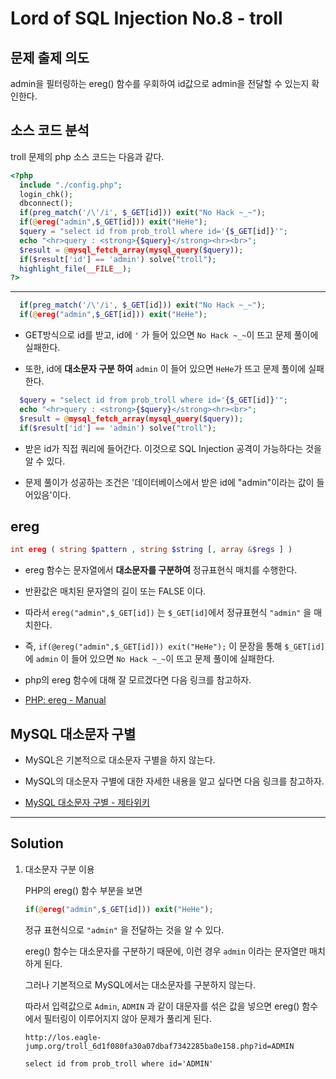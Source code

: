 # Lord of SQL Injection No.8 - troll

## 문제 출제 의도

admin을 필터링하는 ereg() 함수를 우회하여 id값으로 admin을 전달할 수 있는지 확인한다.

## 소스 코드 분석

troll 문제의 php 소스 코드는 다음과 같다.
```php
<?php  
  include "./config.php"; 
  login_chk(); 
  dbconnect(); 
  if(preg_match('/\'/i', $_GET[id])) exit("No Hack ~_~");
  if(@ereg("admin",$_GET[id])) exit("HeHe");
  $query = "select id from prob_troll where id='{$_GET[id]}'";
  echo "<hr>query : <strong>{$query}</strong><hr><br>";
  $result = @mysql_fetch_array(mysql_query($query));
  if($result['id'] == 'admin') solve("troll");
  highlight_file(__FILE__);
?>
```
-----

```php
  if(preg_match('/\'/i', $_GET[id])) exit("No Hack ~_~");
  if(@ereg("admin",$_GET[id])) exit("HeHe");
```
* GET방식으로 id를 받고, id에 `'` 가 들어 있으면 `No Hack ~_~`이 뜨고 문제 풀이에 실패한다.

* 또한, id에 **대소문자 구분 하여** `admin` 이 들어 있으면 `HeHe`가 뜨고 문제 풀이에 실패한다.

```php
  $query = "select id from prob_troll where id='{$_GET[id]}'";
  echo "<hr>query : <strong>{$query}</strong><hr><br>";
  $result = @mysql_fetch_array(mysql_query($query));
  if($result['id'] == 'admin') solve("troll");
```
* 받은 id가 직접 쿼리에 들어간다. 이것으로 SQL Injection 공격이 가능하다는 것을 알 수 있다.

* 문제 풀이가 성공하는 조건은 '데이터베이스에서 받은 id에 "admin"이라는 값이 들어있음'이다.

## ereg
```php
int ereg ( string $pattern , string $string [, array &$regs ] )
```
* ereg 함수는 문자열에서 **대소문자를 구분하여** 정규표현식 매치를 수행한다.

* 반환값은 매치된 문자열의 길이 또는 FALSE 이다.

* 따라서 `ereg("admin",$_GET[id])` 는 `$_GET[id]`에서 정규표현식 `"admin"` 을 매치한다.

* 즉, `if(@ereg("admin",$_GET[id])) exit("HeHe");` 이 문장을 통해 `$_GET[id]`에 `admin` 이 들어 있으면 `No Hack ~_~`이 뜨고 문제 풀이에 실패한다.

* php의 ereg 함수에 대해 잘 모르겠다면 다음 링크를 참고하자.

* [PHP: ereg - Manual](http://php.net/manual/kr/function.ereg.php)

## MySQL 대소문자 구별

* MySQL은 기본적으로 대소문자 구별을 하지 않는다.

* MySQL의 대소문자 구별에 대한 자세한 내용을 알고 싶다면 다음 링크를 참고하자.

* [MySQL 대소문자 구별 - 제타위키](https://zetawiki.com/wiki/MySQL_%EB%8C%80%EC%86%8C%EB%AC%B8%EC%9E%90_%EA%B5%AC%EB%B3%84)

-----

## Solution
    
1. 대소문자 구분 이용

    PHP의 ereg() 함수 부분을 보면

    ```php
    if(@ereg("admin",$_GET[id])) exit("HeHe");
    ```

    정규 표현식으로 `"admin"` 을 전달하는 것을 알 수 있다.

    ereg() 함수는 대소문자를 구분하기 때문에, 이런 경우 `admin` 이라는 문자열만 매치하게 된다.

    그러나 기본적으로 MySQL에서는 대소문자를 구분하지 않는다.

    따라서 입력값으로 `Admin`, `ADMIN` 과 같이 대문자를 섞은 값을 넣으면 ereg() 함수에서 필터링이 이루어지지 않아 문제가 풀리게 된다.

    ```
    http://los.eagle-jump.org/troll_6d1f080fa30a07dbaf7342285ba0e158.php?id=ADMIN
    ```

    ```
    select id from prob_troll where id='ADMIN'
    ```
